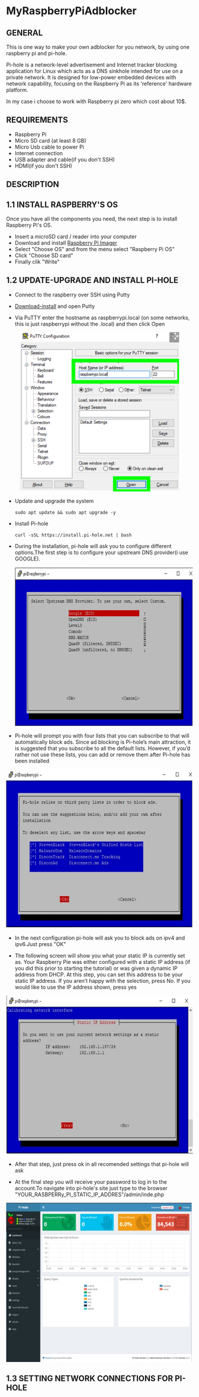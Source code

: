# MyRaspberryPiAdblocker

## GENERAL
 This is one way to make your own adblocker for you network, by using one raspberry pi and pi-hole.
 
 Pi-hole is a network-level advertisement and Internet tracker blocking application for Linux which acts as a DNS sinkhole intended for use on a private network. It is designed for low-power embedded devices with network capability, focusing on the Raspberry Pi as its 'reference' hardware platform.
 
 In my case i choose to work with Raspberry pi zero which cost about 10$.
 
 ## REQUIREMENTS
 
 * Raspberry Pi
 * Micro SD card (at least 8 GB)
 * Micro Usb cable to power Pi
 * Internet connection
 * USB adapter and cable(if you don't SSH)
 * HDMI(if you don't SSH)
 
 
 ## DESCRIPTION 
 
  ## 1.1 INSTALL RASPBERRY'S  OS  
  Once you have all the components you need, the next step is to install Raspberry Pi's OS.
  * Insert a microSD card / reader into your computer
  * Download and install [Raspberry Pi Imager](https://www.raspberrypi.com/software/) 
  * Select "Choose OS" and from the menu select "Raspberry Pi OS"
  * Click "Choose SD card" 
  * Finally clik "Write"

  ## 1.2 UPDATE-UPGRADE AND INSTALL PI-HOLE
  * Connect to the raspberry over SSH using Putty
    
  * [Download-install](https://www.chiark.greenend.org.uk/~sgtatham/putty/) and open Putty
  * Via PuTTY enter the hostname as raspberrypi.local (on some networks, this is just raspberrypi without the .local) and then click Open
 <p align="center">
 <img width="430" height="430" src="https://github.com/TheodoreGisis/MyRaspberryPiAdblocker/blob/main/pihole/Putty.png" >
 </p>
  
  
  
  
  
  
  
   * Update and upgrade the system 
   
         sudo apt update && sudo apt upgrade -y
       
   * Install Pi-hole 
   
         curl -sSL https://install.pi-hole.net | bash
         
   * During the installation, pi-hole will ask you to configure different options.The first step is to configure your upstream DNS provider(i use GOOGLE).
    <p align="center">
    <img width="560" height="430" src="https://github.com/TheodoreGisis/MyRaspberryPiAdblocker/blob/main/pihole/DNS.jpg" >
    </p>
    
    
   * Pi-hole will prompt you with four lists that you can subscribe to that will automatically block ads. Since ad blocking is Pi-hole’s main attraction, it is              suggested that you subscribe to all the default lists. However, if you’d rather not use these lists, you can add or remove them after Pi-hole has been installed
    
    
   <p align="center">
   <img width="550" height="430" src="https://github.com/TheodoreGisis/MyRaspberryPiAdblocker/blob/main/pihole/BLOCK-ADS.jpg" >
   </p>

   * In the next configuration pi-hole will ask you to block ads on ipv4 and ipv6.Just press "OK" 
   
   * The following screen will show you what your static IP is currently set as. Your Raspberry Pie was either configured with a static IP address (if you did this prior to starting the tutorial) or was given a dynamic IP address from DHCP. At this step, you can set this address to be your static IP address. If you aren’t happy with the selection, press No. If you would like to use the IP address shown, press yes


   <p align="center">
   <img width="550" height="430" src="https://github.com/TheodoreGisis/MyRaspberryPiAdblocker/blob/main/pihole/Static.jpg" >
   </p>
   
   * After that step, just press ok in all recomended settings that pi-hole will ask
   
   * At the final step you will receive your password to log in to the account.To navigate into pi-hole's site just type to the browser "YOUR_RASBPERRy_PI_STATIC_IP_ADDRES"/admin/inde.php

   <p align="center">
   <img width="550" height="430" src="https://github.com/TheodoreGisis/MyRaspberryPiAdblocker/blob/main/pihole/pi-hole-site.jpg" >
   </p>


 ## 1.3 SETTING NETWORK CONNECTIONS FOR PI-HOLE
